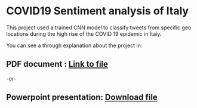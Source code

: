# COVID19 Sentiment analysis of Italy

This project used a trained CNN model to classify tweets from specific geo locations during the high rise of the COVID 19 epidemic in Italy.

You can see a through explanation about the project in:

## PDF document : [Link to file](https://github.com/Tzvi23/COVID19-ITALY/blob/master/coronavirus%20in%20Italy.pdf)
-or-
## Powerpoint presentation: [Download file](https://github.com/Tzvi23/COVID19-ITALY/blob/master/Italy_covid19.pptx)
